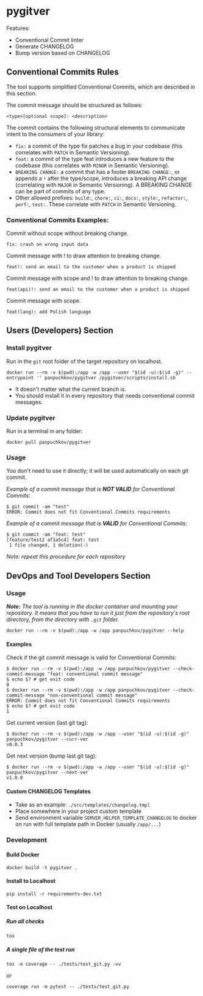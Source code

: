 # pygitver

Features:
* Conventional Commit linter
* Generate CHANGELOG
* Bump version based on CHANGELOG

## Conventional Commits Rules
The tool supports simplified Conventional Commits, which are described in this section.

The commit message should be structured as follows:
```shell
<type>[optional scope]: <description>
```
 
The commit contains the following structural elements to communicate intent to the consumers of your library:
* `fix:` a commit of the type fix patches a bug in your codebase (this correlates with `PATCH` in Semantic Versioning).
* `feat:` a commit of the type feat introduces a new feature to the codebase (this correlates with `MINOR` in Semantic Versioning).
* `BREAKING CHANGE:` a commit that has a footer `BREAKING CHANGE:`, or appends a `!` after the type/scope, introduces a breaking API change (correlating with `MAJOR` in Semantic Versioning). A BREAKING CHANGE can be part of commits of any type.
* Other allowed prefixes: `build:`, `chore:`, `ci:`, `docs:`, `style:`, `refactor:`, `perf:`, `test:`. These correlate with `PATCH` in Semantic Versioning. 

### Conventional Commits Examples:

Commit without scope without breaking change.
```
fix: crash on wrong input data
```
 

Commit message with ! to draw attention to breaking change.
```
feat!: send an email to the customer when a product is shipped
```
 

Commit message with scope and ! to draw attention to breaking change.
```
feat(api)!: send an email to the customer when a product is shipped
```


Commit message with scope.
```
feat(lang): add Polish language
```


## Users (Developers) Section


### Install pygitver
Run in the `git` root folder of the target repository on localhost. 
```shell
docker run --rm -v $(pwd):/app -w /app --user "$(id -u):$(id -g)" --entrypoint '' panpuchkov/pygitver /pygitver/scripts/install.sh
```

* It doesn't matter what the current branch is.
* You should install it in every repository that needs conventional commit messages.

### Update pygitver

Run in a terminal in any folder:

```shell
docker pull panpuchkov/pygitver
```

### Usage

You don't need to use it directly; it will be used automatically on each git commit.

_Example of a commit message that is **NOT VALID** for Conventional Commits:_
```shell
$ git commit -am "test"
ERROR: Commit does not fit Conventional Commits requirements
```

_Example of a commit message that is **VALID** for Conventional Commits:_
```shell
$ git commit -am "feat: test"
[feature/test2 af1a5c4] feat: test
 1 file changed, 1 deletion(-)
```

_Note: repeat this procedure for each repository_

## DevOps and Tool Developers Section

### Usage

_**Note:** The tool is running in the docker container and mounting your repository. 
It means that you have to run it just from the repository's root directory, 
from the directory with `.git` folder._

```shell
docker run --rm -v $(pwd):/app -w /app panpuchkov/pygitver --help
```

#### Examples

Check if the git commit message is valid for Conventional Commits:
```shell
$ docker run --rm -v $(pwd):/app -w /app panpuchkov/pygitver --check-commit-message "feat: conventional commit message"
$ echo $? # get exit code
0
$ docker run --rm -v $(pwd):/app -w /app panpuchkov/pygitver --check-commit-message "non-conventional commit message"
ERROR: Commit does not fit Conventional Commits requirements
$ echo $? # get exit code
1
```

Get current version (last git tag):
```shell
$ docker run --rm -v $(pwd):/app -w /app --user "$(id -u):$(id -g)" panpuchkov/pygitver --curr-ver
v0.0.3
```

Get next version (bump last git tag):
```shell
$ docker run --rm -v $(pwd):/app -w /app --user "$(id -u):$(id -g)" panpuchkov/pygitver --next-ver
v1.0.0
```

#### Custom CHANGELOG Templates

* Take as an example: `./src/templates/changelog.tmpl`
* Place somewhere in your project custom template
* Send environment variable `SEMVER_HELPER_TEMPLATE_CHANGELOG` to docker 
  on run with full template path in Docker (usually `/app/...`)

### Development

#### Build Docker
```shell
docker build -t pygitver .
```

#### Install to Localhost
```shell
pip install -r requirements-dev.txt
```

#### Test on Localhost

##### Run all checks
```shell
tox
```

##### A single file of the test run
```shell
tox -e coverage -- ./tests/test_git.py -vv
```
or
```shell
coverage run -m pytest -- ./tests/test_git.py 
```
